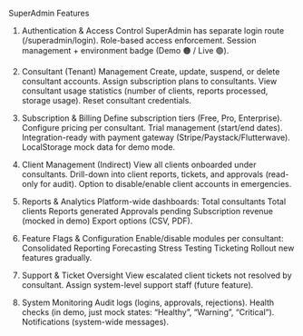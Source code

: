 SuperAdmin Features
1. Authentication & Access Control
SuperAdmin has separate login route (/superadmin/login).
Role-based access enforcement.
Session management + environment badge (Demo 🟠 / Live 🟢).



2. Consultant (Tenant) Management
Create, update, suspend, or delete consultant accounts.
Assign subscription plans to consultants.
View consultant usage statistics (number of clients, reports processed, storage usage).
Reset consultant credentials.



3. Subscription & Billing
Define subscription tiers (Free, Pro, Enterprise).
Configure pricing per consultant.
Trial management (start/end dates).
Integration-ready with payment gateway (Stripe/Paystack/Flutterwave).
LocalStorage mock data for demo mode.



4. Client Management (Indirect)
View all clients onboarded under consultants.
Drill-down into client reports, tickets, and approvals (read-only for audit).
Option to disable/enable client accounts in emergencies.



5. Reports & Analytics
Platform-wide dashboards:
Total consultants
Total clients
Reports generated
Approvals pending
Subscription revenue (mocked in demo)
Export options (CSV, PDF).



6. Feature Flags & Configuration
Enable/disable modules per consultant:
Consolidated Reporting
Forecasting
Stress Testing
Ticketing
Rollout new features gradually.



7. Support & Ticket Oversight
View escalated client tickets not resolved by consultant.
Assign system-level support staff (future feature).



8. System Monitoring
Audit logs (logins, approvals, rejections).
Health checks (in demo, just mock states: “Healthy”, “Warning”, “Critical”).
Notifications (system-wide messages).
